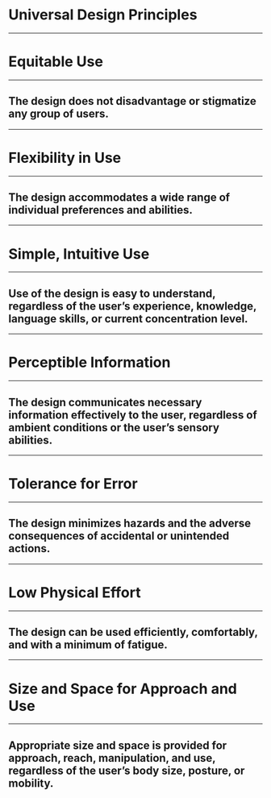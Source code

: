 # Universal Design Principles

---

# Equitable Use

---

## The design does not disadvantage or stigmatize any group of users.

---

# Flexibility in Use

---

## The design accommodates a wide range of individual preferences and abilities.

---

# Simple, Intuitive Use

---

## Use of the design is easy to understand, regardless of the user’s experience, knowledge, language skills, or current concentration level.

---

# Perceptible Information

---

## The design communicates necessary information effectively to the user, regardless of ambient conditions or the user’s sensory abilities.

---

# Tolerance for Error

---

## The design minimizes hazards and the adverse consequences of accidental or unintended actions.

---

# Low Physical Effort

---

## The design can be used efficiently, comfortably, and with a minimum of fatigue.

---

# Size and Space for Approach and Use

---

## Appropriate size and space is provided for approach, reach, manipulation, and use, regardless of the user’s body size, posture, or mobility.
